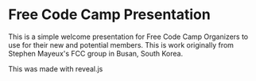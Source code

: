 # Free Code Camp Presentation

This is a simple welcome presentation for Free Code Camp Organizers to use for their new and potential members. This is work originally from Stephen Mayeux's FCC group in Busan, South Korea.

This was made with reveal.js